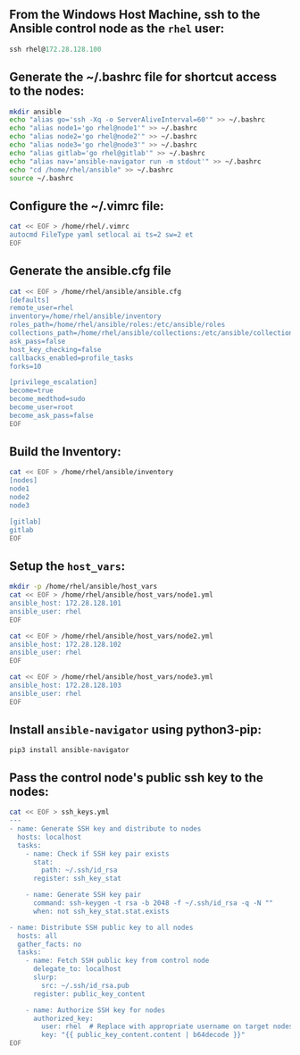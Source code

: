 ## From the Windows Host Machine, ssh to the Ansible control node as the `rhel` user:
```PowerShell
ssh rhel@172.28.128.100
```

## Generate the ~/.bashrc file for shortcut access to the nodes:
```bash
mkdir ansible
echo "alias go='ssh -Xq -o ServerAliveInterval=60'" >> ~/.bashrc
echo "alias node1='go rhel@node1'" >> ~/.bashrc
echo "alias node2='go rhel@node2'" >> ~/.bashrc
echo "alias node3='go rhel@node3'" >> ~/.bashrc
echo "alias gitlab='go rhel@gitlab'" >> ~/.bashrc
echo "alias nav='ansible-navigator run -m stdout'" >> ~/.bashrc
echo "cd /home/rhel/ansible" >> ~/.bashrc
source ~/.bashrc
```

## Configure the ~/.vimrc file:
```bash
cat << EOF > /home/rhel/.vimrc
autocmd FileType yaml setlocal ai ts=2 sw=2 et
EOF
```

## Generate the ansible.cfg file
```bash
cat << EOF > /home/rhel/ansible/ansible.cfg
[defaults]
remote_user=rhel
inventory=/home/rhel/ansible/inventory
roles_path=/home/rhel/ansible/roles:/etc/ansible/roles
collections_path=/home/rhel/ansible/collections:/etc/ansible/collections
ask_pass=false
host_key_checking=false
callbacks_enabled=profile_tasks
forks=10

[privilege_escalation]
become=true
become_medthod=sudo
become_user=root
become_ask_pass=false
EOF
```

## Build the Inventory:
```bash
cat << EOF > /home/rhel/ansible/inventory
[nodes]
node1
node2
node3

[gitlab]
gitlab
EOF
```

## Setup the `host_vars`:
```bash
mkdir -p /home/rhel/ansible/host_vars
cat << EOF > /home/rhel/ansible/host_vars/node1.yml
ansible_host: 172.28.128.101
ansible_user: rhel
EOF

cat << EOF > /home/rhel/ansible/host_vars/node2.yml
ansible_host: 172.28.128.102
ansible_user: rhel
EOF

cat << EOF > /home/rhel/ansible/host_vars/node3.yml
ansible_host: 172.28.128.103
ansible_user: rhel
EOF
```

## Install `ansible-navigator` using python3-pip:
```
pip3 install ansible-navigator
```

## Pass the control node's public ssh key to the nodes:
```bash
cat << EOF > ssh_keys.yml
---
- name: Generate SSH key and distribute to nodes
  hosts: localhost
  tasks:
    - name: Check if SSH key pair exists
      stat:
        path: ~/.ssh/id_rsa
      register: ssh_key_stat

    - name: Generate SSH key pair
      command: ssh-keygen -t rsa -b 2048 -f ~/.ssh/id_rsa -q -N ""
      when: not ssh_key_stat.stat.exists

- name: Distribute SSH public key to all nodes
  hosts: all
  gather_facts: no
  tasks:
    - name: Fetch SSH public key from control node
      delegate_to: localhost
      slurp:
        src: ~/.ssh/id_rsa.pub
      register: public_key_content

    - name: Authorize SSH key for nodes
      authorized_key:
        user: rhel  # Replace with appropriate username on target nodes
        key: "{{ public_key_content.content | b64decode }}"
EOF
```
